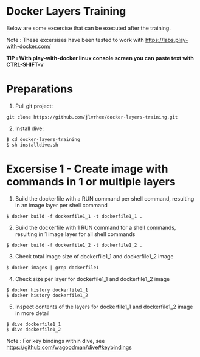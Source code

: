 # Docker Layers Training
Below are some excercise that can be executed after the training. 

Note : These excersises have been tested to work with https://labs.play-with-docker.com/

**TIP : With play-with-docker linux console screen you can paste text with CTRL-SHIFT-v**

# Preparations
1) Pull git project:
```
git clone https://github.com/jlvrhee/docker-layers-training.git
```

2) Install dive:
```
$ cd docker-layers-training
$ sh installdive.sh
```

# Excersise 1 - Create image with commands in 1 or multiple layers
1) Build the dockerfile with a RUN command per shell command, resulting in an image layer per shell command
```
$ docker build -f dockerfile1_1 -t dockerfile1_1 .
```
2) Build the dockerfile with 1 RUN command for a shell commands, resulting in 1 image layer for all shell commands
```
$ docker build -f dockerfile1_2 -t dockerfile1_2 .
```
3) Check total image size of dockerfile1_1 and dockerfile1_2 image
```
$ docker images | grep dockerfile1
```
4) Check size per layer for dockerfile1_1 and dockerfile1_2 image
```
$ docker history dockerfile1_1
$ docker history dockerfile1_2
```
5) Inspect contents of the layers for dockerfile1_1 and dockerfile1_2 image in more detail
```
$ dive dockerfile1_1
$ dive dockerfile1_2
```
Note : For key bindings within dive, see https://github.com/wagoodman/dive#keybindings
